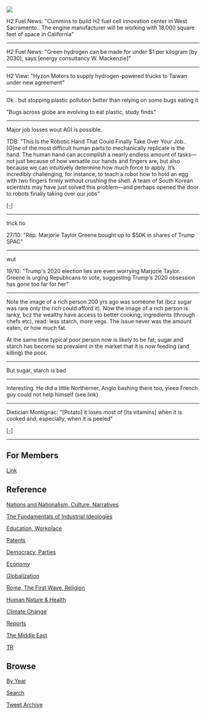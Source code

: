 <img src="https://drive.google.com/uc?export=view&id=1B2wf9R7AMH1d7Vw6e2mucLbIQ5NSjir7"/>

H2 Fuel News: "Cummins to build H2 fuel cell innovation center in West
Sacramento.. The engine manufacturer will be working with 18,000
square feet of space in California"

---

H2 Fuel News: "Green hydrogen can be made for under $1 per kilogram
[by 2030], says [energy consultancy W. Mackenzie]"

---

H2 View: "Hyzon Motors to supply hydrogen-powered trucks to Taiwan
under new agreement"

---

Ok.. but stopping plastic pollution better than relying on some bugs eating it

"Bugs across globe are evolving to eat plastic, study finds"

---

Major job losses wout AGI is possible. 

TDB: "This Is the Robotic Hand That Could Finally Take Over Your
Job.. [O]ne of the most difficult human parts to mechanically
replicate is the hand. The human hand can accomplish a nearly endless
amount of tasks—not just because of how versatile our hands and
fingers are, but also because we can intuitively determine how much
force to apply. It’s incredibly challenging, for instance, to teach a
robot how to hold an egg with two fingers firmly without crushing the
shell. A team of South Korean scientists may have just solved this
problem—and perhaps opened the door to robots finally taking over our
jobs"

[[-]](https://www.thedailybeast.com/this-is-the-robotic-hand-that-could-finally-take-over-your-job)

---

trick ho

27/10: "Rep. Marjorie Taylor Greene bought up to $50K in shares of Trump SPAC"

---

wut

19/10: "Trump's 2020 election lies are even worrying Marjorie
Taylor. Greene is urging Republicans to vote, suggesting Trump's 2020
obsession has gone too far for her"

---

Note the image of a rich person 200 yrs ago was someone fat (bcz sugar
was rare only the rich could afford it). Now the image of a rich
person is lanky, bcz the wealthy have access to better cooking,
ingredients (through chefs etc), read: less starch, more vegs. The
issue never was the amount eaten, or how much fat.

At the same time typical poor person now is likely to be fat; sugar
and starch has become so prevalent in the market that it is now
feeding (and killing) the poor.

---

But sugar, starch is bad

---

Interesting. He did a little Northerner, Anglo bashing there too,
yieea French guy could not help himself (see link)

---

Dietician Montignac: "[Potato] it loses most of [its vitamins] when it
is cooked and, especially, when it is peeled"

[[-]](2021/12/eat-yourself-slim-montignac.md#potato)

---

## For Members

[Link](https://thirdwave-members.herokuapp.com)

## Reference

[Nations and Nationalism, Culture, Narratives](/2013/02/nations-and-nationalism.md)

[The Fundamentals of Industrial Ideologies](/2011/04/fundamentals-of-industrial-ideologies.md)

[Education, Workplace](2017/09/education-workplace.md)

[Patents](/2018/09/patents.md)

[Democracy, Parties](/2016/11/democracy.md)

[Economy](/2018/05/economy.md)

[Globalization](/2018/09/globalization.md)

[Rome, The First Wave, Religion](/2017/12/rome.md)

[Human Nature & Health](/2020/07/human-nature.md)

[Climate Change](/2018/12/climate.md)

[Reports](/2019/05/reports.md)

[The Middle East](/2019/07/middleeast.md)

[TR](../tr)

## Browse

[By Year](years.md)

[Search](search.html)

[Tweet Archive](/tweets/README.md)


